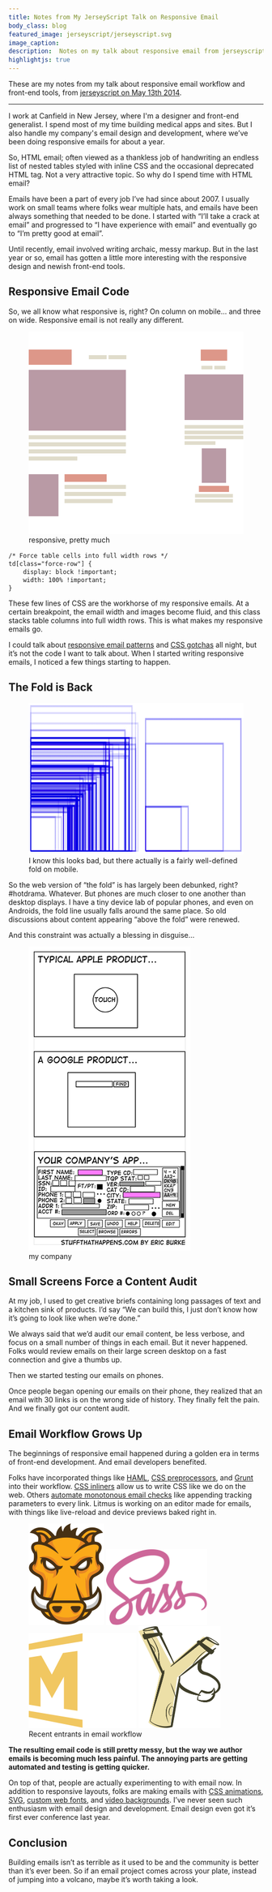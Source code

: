 ```yaml
---
title: Notes from My JerseyScript Talk on Responsive Email
body_class: blog
featured_image: jerseyscript/jerseyscript.svg
image_caption:
description:  Notes on my talk about responsive email from jerseyscript.
highlightjs: true
---
```


These are my notes from my talk about responsive email workflow and front-end tools, from [jerseyscript on May 13th 2014](http://www.meetup.com/jerseyscript/events/180035472/).

<hr role="presentation" aria-role="hidden">

I work at Canfield in New Jersey, where I'm a designer and front-end generalist. I spend most of my time building medical apps and sites. But I also handle my company's email design and development, where we’ve been doing responsive emails for about a year.

So, HTML email; often viewed as a thankless job of handwriting an endless list of nested tables styled with inline CSS and the occasional deprecated HTML tag. Not a very attractive topic. So why do I spend time with HTML email?

Emails have been a part of every job I’ve had since about 2007. I usually work on small teams where folks wear multiple hats, and emails have been always something that needed to be done. I started with “I’ll take a crack at email” and progressed to “I have experience with email” and eventually go to “I’m pretty good at email”.

Until recently, email involved writing archaic, messy markup. But in the last year or so, email has gotten a little more interesting with the responsive design and newish front-end tools.

## Responsive Email Code

So, we all know what responsive is, right? On column on mobile... and three on wide. Responsive email is not really any different.

<figure>
	<div class="bg-white px-3 inline-block rounded">
		<img src="/images/blog/jerseyscript/responsive.png" alt="Abstract responsive email illustration." width="600" height="400">
	</div>
	<figcaption class="caption">responsive, pretty much</figcaption>
</figure>

<pre><code class="code-block php">/* Force table cells into full width rows */
td[class="force-row"] {
    display: block !important;
    width: 100% !important;
}
</code></pre>

These few lines of CSS are the workhorse of my responsive emails. At a certain breakpoint, the email width and images become fluid, and this class stacks table columns into full width rows. This is what makes my responsive emails go.

I could talk about [responsive email patterns](http://responsiveemailpatterns.com/) and [CSS gotchas](http://www.campaignmonitor.com/css/) all night, but it’s not the code I want to talk about. When I started writing responsive emails, I noticed a few things starting to happen.

## The Fold is Back

<figure>
	<div class="bg-white p-3 inline-block rounded">
		<img src="/images/blog/jerseyscript/fold.png" alt="Diagram of all the the mobile breakpoints." width="740" height="300">
	</div>
	<figcaption class="caption">I know this looks bad, but there actually is a fairly well-defined fold on mobile.</figcaption>
</figure>

So the web version of “the fold” is has largely been debunked, right? #hotdrama. Whatever. But phones are much closer to one another than desktop displays. I have a tiny device lab of popular phones, and even on Androids, the fold line usually falls around the same place. So old discussions about content appearing “above the fold” were renewed.

And this constraint was actually a blessing in disguise...

<figure>
	<div class="bg-white p-3 inline-block rounded">
		<img src="/images/blog/jerseyscript/audit.png" alt="Cartoon of simple Apple and Google products vs. you company's overly complicated product." width="320" height="600">
	</div>
	<figcaption>my company</figcaption>
</figure>

## Small Screens Force a Content Audit

At my job, I used to get creative briefs containing long passages of text and a kitchen sink of products. I’d say “We can build this, I just don’t know how it’s going to look like when we’re done.”

We always said that we’d audit our email content, be less verbose, and focus on a small number of things in each email. But it never happened. Folks would review emails on their large screen desktop on a fast connection and give a thumbs up.

Then we started testing our emails on phones.

Once people began opening our emails on their phone, they realized that an email with 30 links is on the wrong side of history. They finally felt the pain. And we finally got our content audit.

## Email Workflow Grows Up
The beginnings of responsive email happened during a golden era in terms of front-end development. And email developers benefited.

Folks have incorporated things like [HAML](https://github.com/Omgitsonlyalex/ZenithFramework), [CSS preprocessors](http://rodriguezcommaj.com/blog/The-Sass-Switch), and [Grunt](https://medium.com/p/32d607879082) into their workflow. [CSS inliners](http://inliner.cm/) allow us to write CSS like we do on the web. Others [automate monotonous email checks](http://premailer.dialect.ca/) like appending tracking parameters to every link. Litmus is working on an editor made for emails, with things like live-reload and device previews baked right in.

<figure class="unbound max-w-5xl">
	<div class="grid--4col--2x2col gap-4">
		<img src="/images/blog/jerseyscript/grunt.svg" alt="Grunt logo." width="149">
		<img src="/images/blog/jerseyscript/sass.svg" alt="Sass logo." width="200">
		<img src="/images/blog/jerseyscript/middleman.svg" alt="mMiddleman logo." width="213">
		<img src="/images/blog/jerseyscript/haml.svg" alt="HAML logo." width="162">
	</div>
	<figcaption>Recent entrants in email workflow</figcaption>
</figure>

**The resulting email code is still pretty messy, but the way we author emails is becoming much less painful. The annoying parts are getting automated and testing is getting quicker.**

On top of that, people are actually experimenting to with email now. In addition to responsive layouts, folks are making emails with [CSS animations](http://www.campaignmonitor.com/blog/post/4035/css3-animation-svg-masks-web-fonts-panics-newsletter), [SVG](http://stylecampaign.com/blog/2014/01/basics-of-svg-in-email/), [custom web fonts](http://templates.mailchimp.com/design/typography/), and [video backgrounds](https://litmus.com/blog/how-to-code-html5-video-background-in-email). I’ve never seen such enthusiasm with email design and development. Email design even got it’s first ever conference last year.

## Conclusion

Building emails isn’t as terrible as it used to be and the community is better than it’s ever been. So if an email project comes across your plate, instead of jumping into a volcano, maybe it’s worth taking a look.
